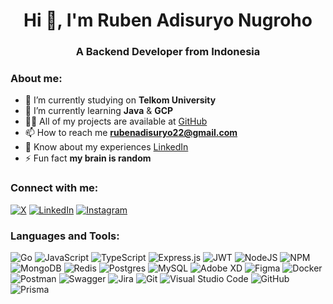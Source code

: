 <h1 align="center">Hi 👋, I'm Ruben Adisuryo Nugroho</h1>

<h3 align="center">A Backend Developer from Indonesia</h3>

### About me:
-   🔭 I’m currently studying on **Telkom University**
-   🌱 I’m currently learning **Java** & **GCP**
-   👨‍💻 All of my projects are available at [GitHub](https://github.com/YungBenn)
-   📫 How to reach me **rubenadisuryo22@gmail.com**
-   📄 Know about my experiences [LinkedIn](https://www.linkedin.com/in/ruben-adisuryo-nugroho-21b9261b3/)
-   ⚡ Fun fact **my brain is random**

### Connect with me:
[![X](https://img.shields.io/badge/X-000000.svg?style=for-the-badge&logo=x&logoColor=white)](https://x.com/itsbenbenn)
[![LinkedIn](https://img.shields.io/badge/linkedin-0A66C2.svg?style=for-the-badge&logo=linkedin&logoColor=white)](https://linkedin.com/in/ruben-adisuryo-nugroho-21b9261b3)
[![Instagram](https://img.shields.io/badge/instagram-E4405F.svg?style=for-the-badge&logo=instagram&logoColor=white)](https://instagram.com/rubenadi_)

### Languages and Tools:
![Go](https://img.shields.io/badge/go-%2300ADD8.svg?style=for-the-badge&logo=go&logoColor=white) 
![JavaScript](https://img.shields.io/badge/javascript-%23323330.svg?style=for-the-badge&logo=javascript&logoColor=%23F7DF1E) 
![TypeScript](https://img.shields.io/badge/typescript-3178C6.svg?style=for-the-badge&logo=typescript&logoColor=white) 
![Express.js](https://img.shields.io/badge/express.js-%23404d59.svg?style=for-the-badge&logo=express&logoColor=%2361DAFB) 
![JWT](https://img.shields.io/badge/JWT-black?style=for-the-badge&logo=JSON%20web%20tokens) 
![NodeJS](https://img.shields.io/badge/node.js-339933?style=for-the-badge&logo=node.js&logoColor=white) 
![NPM](https://img.shields.io/badge/NPM-%23000000.svg?style=for-the-badge&logo=npm&logoColor=white) 
![MongoDB](https://img.shields.io/badge/MongoDB-%234ea94b.svg?style=for-the-badge&logo=mongodb&logoColor=white) 
![Redis](https://img.shields.io/badge/redis-%23DD0031.svg?style=for-the-badge&logo=redis&logoColor=white) 
![Postgres](https://img.shields.io/badge/postgres-%23316192.svg?style=for-the-badge&logo=postgresql&logoColor=white) 
![MySQL](https://img.shields.io/badge/mysql-%2300f.svg?style=for-the-badge&logo=mysql&logoColor=white) 
![Adobe XD](https://img.shields.io/badge/Adobe%20XD-470137?style=for-the-badge&logo=Adobe%20XD&logoColor=#FF61F6) 
![Figma](https://img.shields.io/badge/figma-%23F24E1E.svg?style=for-the-badge&logo=figma&logoColor=white) 
![Docker](https://img.shields.io/badge/docker-%230db7ed.svg?style=for-the-badge&logo=docker&logoColor=white) 
![Postman](https://img.shields.io/badge/Postman-FF6C37?style=for-the-badge&logo=postman&logoColor=white) 
![Swagger](https://img.shields.io/badge/-Swagger-%23Clojure?style=for-the-badge&logo=swagger&logoColor=white) 
![Jira](https://img.shields.io/badge/jira-%230A0FFF.svg?style=for-the-badge&logo=jira&logoColor=white) 
![Git](https://img.shields.io/badge/Git-F05032.svg?style=for-the-badge&logo=git&logoColor=white) 
![Visual Studio Code](https://img.shields.io/badge/Visual%20Studio%20Code-007ACC.svg?style=for-the-badge&logo=git&logoColor=white) 
![GitHub](https://img.shields.io/badge/GitHub-181717.svg?style=for-the-badge&logo=git&logoColor=white) 
![Prisma](https://img.shields.io/badge/Prisma-2D3748.svg?style=for-the-badge&logo=prisma&logoColor=white)
